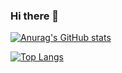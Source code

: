 ### Hi there 👋

[![Anurag's GitHub stats](https://github-readme-stats.vercel.app/api?username=sehvdi&show_icons=true&theme=radical)](https://github.com/sehvdi)

[![Top Langs](https://github-readme-stats.vercel.app/api/top-langs/?username=sehvdi&layout=compact&theme=radical&card_width=440)](https://github.com/sehvdi)

<!--
**sehvdi/sehvdi** is a ✨ _special_ ✨ repository because its `README.md` (this file) appears on your GitHub profile.

Here are some ideas to get you started:

- 🔭 I’m currently working on ...
- 🌱 I’m currently learning ...
- 👯 I’m looking to collaborate on ...
- 🤔 I’m looking for help with ...
- 💬 Ask me about ...
- 📫 How to reach me: ...
- 😄 Pronouns: ...
- ⚡ Fun fact: ...
-->
